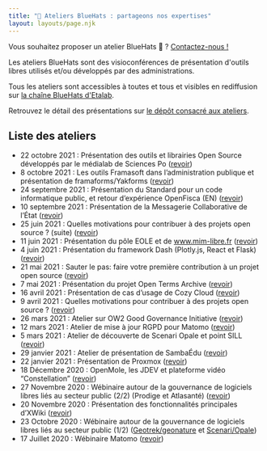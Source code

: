 ```yaml
---
title: "🧢 Ateliers BlueHats : partageons nos expertises"
layout: layouts/page.njk
---
```


<div class="fr-highlight">
  <p>Vous souhaitez proposer un atelier BlueHats 🧢 ?  <a href="mailto:logiciels-libres@data.gouv.fr">Contactez-nous !</a></p>
</div>

Les ateliers BlueHats sont des visioconférences de présentation d'outils libres utilisés et/ou développés par des administrations.

Tous les ateliers sont accessibles à toutes et tous et visibles en rediffusion sur [la chaîne BlueHats d'Etalab](https://www.dailymotion.com/playlist/x767bq).

Retrouvez le détail des présentations sur [le dépôt consacré aux ateliers](https://github.com/blue-hats/ateliers/blob/main/ateliers.org).

## Liste des ateliers

- 22 octobre 2021 : Présentation des outils et librairies Open Source développés par le médialab de Sciences Po ([revoir](https://www.dailymotion.com/video/x8511pn))
- 8 octobre 2021 : Les outils Framasoft dans l’administration publique et présentation de framaforms/Yakforms ([revoir](https://bbb-dinum-scalelite.visio.education.fr/playback/presentation/2.3/22298bc9d93b53540248207bc3f9e31260f3b4f1-1633683557557))
- 24 septembre 2021 : Présentation du Standard pour un code informatique public, et retour d’expérience OpenFisca (EN) ([revoir](https://bbb-dinum-scalelite.visio.education.fr/playback/presentation/2.3/22298bc9d93b53540248207bc3f9e31260f3b4f1-1632473986713))
- 10 septembre 2021 : Présentation de la Messagerie Collaborative de l’État ([revoir](https://www.dailymotion.com/video/x84dwt0))
- 25 juin 2021 : Quelles motivations pour contribuer à des projets open source ? (suite) ([revoir](https://www.dailymotion.com/video/x82vcuf))
- 11 juin 2021 : Présentation du pôle EOLE et de www.mim-libre.fr ([revoir](https://www.dailymotion.com/video/x82vd1l))
- 4 juin 2021 : Présentation du framework Dash (Plotly.js, React et Flask) ([revoir](https://www.dailymotion.com/video/x82vd1m))
- 21 mai 2021 : Sauter le pas: faire votre première contribution à un projet open source ([revoir](https://www.dailymotion.com/video/x82vd1i))
- 7 mai 2021 : Présentation du projet Open Terms Archive ([revoir](https://www.dailymotion.com/video/x82vcue))
- 16 avril 2021 : Présentation de cas d’usage de Cozy Cloud ([revoir](https://www.dailymotion.com/video/x82vd1n))
- 9 avril 2021 : Quelles motivations pour contribuer à des projets open source ? ([revoir](https://www.dailymotion.com/video/x8314eo))
- 26 mars 2021 : Atelier sur OW2 Good Governance Initiative ([revoir](https://www.dailymotion.com/video/x82vcud))
- 12 mars 2021 : Atelier de mise à jour RGPD pour Matomo ([revoir](https://www.dailymotion.com/video/x82vcug))
- 5 mars 2021 : Atelier de découverte de Scenari Opale et point SILL ([revoir](https://www.dailymotion.com/video/x82vcua?playlist=x767bq))
- 29 janvier 2021 : Atelier de présentation de SambaÉdu ([revoir](https://www.dailymotion.com/video/x82vcub))
- 22 janvier 2021 : Présentation de Proxmox ([revoir](https://www.dailymotion.com/video/x83k79m))
- 18 Décembre 2020 : OpenMole, les JDEV et plateforme vidéo “Constellation” ([revoir](https://www.dailymotion.com/video/x82vd1j))
- 27 Novembre 2020 : Wébinaire autour de la gouvernance de logiciels libres liés au secteur public (2/2) (Prodige et Atlasanté) ([revoir](https://www.dailymotion.com/video/x82vcuc))
- 20 Novembre 2020 : Présentation des fonctionnalités principales d’XWiki ([revoir](https://www.dailymotion.com/video/x82vcu8))
- 23 Octobre 2020 : Wébinaire autour de la gouvernance de logiciels libres liés au secteur public (1/2) ([Geotrek/geonature](https://www.dailymotion.com/video/x82vd1g?playlist=x767bq) et [Scenari/Opale](https://www.dailymotion.com/video/x83k7d0))
- 17 Juillet 2020 : Wébinaire Matomo ([revoir](https://www.dailymotion.com/video/x82vcuh))


